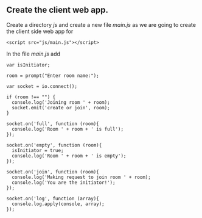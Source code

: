 ## Create the client web app.

Create a directory _js_ and create a new file _main.js_ as we are going to create the client side web app for

~~~
<script src="js/main.js"></script>
~~~

In the file _main.js_ add

~~~
var isInitiator;

room = prompt("Enter room name:");

var socket = io.connect();

if (room !== "") {
  console.log('Joining room ' + room);
  socket.emit('create or join', room);
}

socket.on('full', function (room){
  console.log('Room ' + room + ' is full');
});

socket.on('empty', function (room){
  isInitiator = true;
  console.log('Room ' + room + ' is empty');
});

socket.on('join', function (room){
  console.log('Making request to join room ' + room);
  console.log('You are the initiator!');
});

socket.on('log', function (array){
  console.log.apply(console, array);
});
~~~



